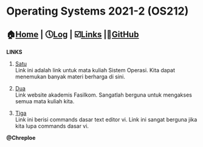 # Operating Systems 2021-2 (OS212)
## :house:[Home](index.md) | :clock5:[Log](https://chreploe.github.io/os212/TXT/mylog.txt) | :ballot_box_with_check:[Links](links.md) |:diamond_shape_with_a_dot_inside:[GitHub](https://github.com/Chreploe/os212)

**LINKS**
1. [Satu](os.vslm.org)<br>
Link ini adalah link untuk mata kuliah Sistem Operasi.
Kita dapat menemukan banyak materi berharga di sini.

2. [Dua](scele.cs.ui.ac.id)<br>
Link website akademis Fasilkom. 
Sangatlah berguna untuk mengakses semua mata kuliah kita.

3. [Tiga](cs.colosate.edu/helpdocs/vi.html)<br>
Link ini berisi commands dasar text editor vi.
Link ini sangat berguna jika kita lupa commands dasar vi. 

**@Chreploe**
